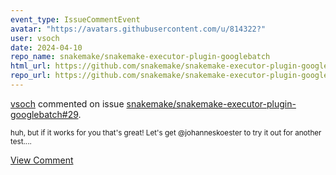 ```yaml
---
event_type: IssueCommentEvent
avatar: "https://avatars.githubusercontent.com/u/814322?"
user: vsoch
date: 2024-04-10
repo_name: snakemake/snakemake-executor-plugin-googlebatch
html_url: https://github.com/snakemake/snakemake-executor-plugin-googlebatch/pull/29
repo_url: https://github.com/snakemake/snakemake-executor-plugin-googlebatch
---
```


<a href='https://github.com/vsoch' target='_blank'>vsoch</a> commented on issue <a href='https://github.com/snakemake/snakemake-executor-plugin-googlebatch/pull/29' target='_blank'>snakemake/snakemake-executor-plugin-googlebatch#29</a>.

<small>huh, but if it works for you that's great! Let's get @johanneskoester to try it out for another test....</small>

<a href='https://github.com/snakemake/snakemake-executor-plugin-googlebatch/pull/29' target='_blank'>View Comment</a>
